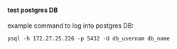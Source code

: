 #### test postgres DB

example command to log into postgres DB:
```
psql -h 172.27.25.226 -p 5432 -U db_usernam db_name
```
